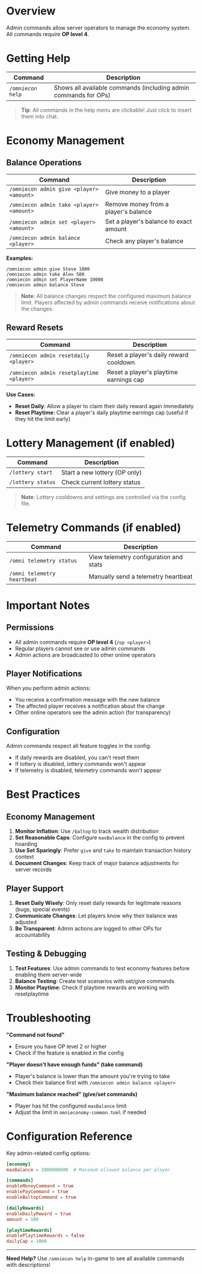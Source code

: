 # Overview

Admin commands allow server operators to manage the economy system. All commands require **OP level 4**.

# Getting Help

| Command          | Description                                                     |
| ---------------- | --------------------------------------------------------------- |
| `/omniecon help` | Shows all available commands (including admin commands for OPs) |

> **Tip**: All commands in the help menu are clickable! Just click to insert them into chat.

# Economy Management

## Balance Operations

| Command                                  | Description                            |
| ---------------------------------------- | -------------------------------------- |
| `/omniecon admin give <player> <amount>` | Give money to a player                 |
| `/omniecon admin take <player> <amount>` | Remove money from a player's balance   |
| `/omniecon admin set <player> <amount>`  | Set a player's balance to exact amount |
| `/omniecon admin balance <player>`       | Check any player's balance             |

**Examples:**

```
/omniecon admin give Steve 1000
/omniecon admin take Alex 500
/omniecon admin set PlayerName 10000
/omniecon admin balance Steve
```

> **Note**: All balance changes respect the configured maximum balance limit. Players affected by admin commands receive notifications about the changes.

## Reward Resets

| Command                                  | Description                            |
| ---------------------------------------- | -------------------------------------- |
| `/omniecon admin resetdaily <player>`    | Reset a player's daily reward cooldown |
| `/omniecon admin resetplaytime <player>` | Reset a player's playtime earnings cap |

**Use Cases:**

- **Reset Daily**: Allow a player to claim their daily reward again immediately
- **Reset Playtime**: Clear a player's daily playtime earnings cap (useful if they hit the limit early)

# Lottery Management (if enabled)

| Command           | Description                   |
| ----------------- | ----------------------------- |
| `/lottery start`  | Start a new lottery (OP only) |
| `/lottery status` | Check current lottery status  |

> **Note**: Lottery cooldowns and settings are controlled via the config file.

# Telemetry Commands (if enabled)

| Command                     | Description                            |
| --------------------------- | -------------------------------------- |
| `/omni telemetry status`    | View telemetry configuration and stats |
| `/omni telemetry heartbeat` | Manually send a telemetry heartbeat    |

# Important Notes

## Permissions

- All admin commands require **OP level 4** (`/op <player>`)
- Regular players cannot see or use admin commands
- Admin actions are broadcasted to other online operators

## Player Notifications

When you perform admin actions:

- You receive a confirmation message with the new balance
- The affected player receives a notification about the change
- Other online operators see the admin action (for transparency)

## Configuration

Admin commands respect all feature toggles in the config:

- If daily rewards are disabled, you can't reset them
- If lottery is disabled, lottery commands won't appear
- If telemetry is disabled, telemetry commands won't appear

# Best Practices

## Economy Management

1. **Monitor Inflation**: Use `/baltop` to track wealth distribution
2. **Set Reasonable Caps**: Configure `maxBalance` in the config to prevent hoarding
3. **Use Set Sparingly**: Prefer `give` and `take` to maintain transaction history context
4. **Document Changes**: Keep track of major balance adjustments for server records

## Player Support

1. **Reset Daily Wisely**: Only reset daily rewards for legitimate reasons (bugs, special events)
2. **Communicate Changes**: Let players know why their balance was adjusted
3. **Be Transparent**: Admin actions are logged to other OPs for accountability

## Testing & Debugging

1. **Test Features**: Use admin commands to test economy features before enabling them server-wide
2. **Balance Testing**: Create test scenarios with set/give commands
3. **Monitor Playtime**: Check if playtime rewards are working with resetplaytime

# Troubleshooting

**"Command not found"**

- Ensure you have OP level 2 or higher
- Check if the feature is enabled in the config

**"Player doesn't have enough funds" (take command)**

- Player's balance is lower than the amount you're trying to take
- Check their balance first with `/omniecon admin balance <player>`

**"Maximum balance reached" (give/set commands)**

- Player has hit the configured `maxBalance` limit
- Adjust the limit in `omnieconomy-common.toml` if needed

# Configuration Reference

Key admin-related config options:

```toml
[economy]
maxBalance = 2000000000  # Maximum allowed balance per player

[commands]
enableMoneyCommand = true
enablePayCommand = true
enableBaltopCommand = true

[dailyRewards]
enableDailyReward = true
amount = 100

[playtimeRewards]
enablePlaytimeRewards = false
dailyCap = 1000
```

---

**Need Help?** Use `/omniecon help` in-game to see all available commands with descriptions!
